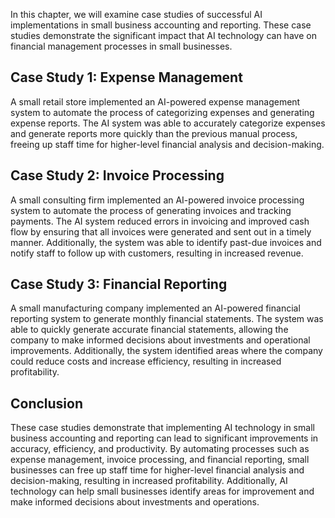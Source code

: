 
In this chapter, we will examine case studies of successful AI implementations in small business accounting and reporting. These case studies demonstrate the significant impact that AI technology can have on financial management processes in small businesses.

Case Study 1: Expense Management
--------------------------------

A small retail store implemented an AI-powered expense management system to automate the process of categorizing expenses and generating expense reports. The AI system was able to accurately categorize expenses and generate reports more quickly than the previous manual process, freeing up staff time for higher-level financial analysis and decision-making.

Case Study 2: Invoice Processing
--------------------------------

A small consulting firm implemented an AI-powered invoice processing system to automate the process of generating invoices and tracking payments. The AI system reduced errors in invoicing and improved cash flow by ensuring that all invoices were generated and sent out in a timely manner. Additionally, the system was able to identify past-due invoices and notify staff to follow up with customers, resulting in increased revenue.

Case Study 3: Financial Reporting
---------------------------------

A small manufacturing company implemented an AI-powered financial reporting system to generate monthly financial statements. The system was able to quickly generate accurate financial statements, allowing the company to make informed decisions about investments and operational improvements. Additionally, the system identified areas where the company could reduce costs and increase efficiency, resulting in increased profitability.

Conclusion
----------

These case studies demonstrate that implementing AI technology in small business accounting and reporting can lead to significant improvements in accuracy, efficiency, and productivity. By automating processes such as expense management, invoice processing, and financial reporting, small businesses can free up staff time for higher-level financial analysis and decision-making, resulting in increased profitability. Additionally, AI technology can help small businesses identify areas for improvement and make informed decisions about investments and operations.
